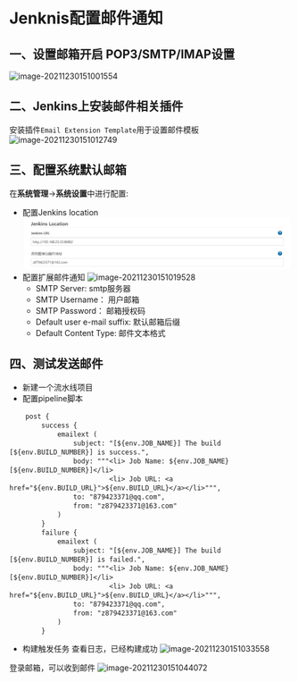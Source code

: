 # **Jenknis配置邮件通知**

## **一、设置邮箱开启 POP3/SMTP/IMAP设置**

![image-20211230151001554](https://gitee.com/animezjy/PicGo_img/raw/master/images/202112301510668.png)



## **二、Jenkins上安装邮件相关插件**

安装插件`Email Extension Template`用于设置邮件模板
![image-20211230151012749](https://gitee.com/animezjy/PicGo_img/raw/master/images/202112301510834.png)



## **三、配置系统默认邮箱**

在**系统管理**->**系统设置**中进行配置:
* 配置Jenkins location
![20211006110117](https://raw.githubusercontent.com/Animezjy/PicGo_img/master/images20211006110117.png)
* 配置扩展邮件通知
![image-20211230151019528](https://gitee.com/animezjy/PicGo_img/raw/master/images/202112301510625.png)
    * SMTP Server: smtp服务器
    * SMTP Username： 用户邮箱
    * SMTP Password： 邮箱授权码
    * Default user e-mail suffix: 默认邮箱后缀
    * Default Content Type: 邮件文本格式



## **四、测试发送邮件**

* 新建一个流水线项目
* 配置pipeline脚本
```grovvy
    post {
        success {
            emailext (
                subject: "[${env.JOB_NAME}] The build [${env.BUILD_NUMBER}] is success.",
                body: """<li> Job Name: ${env.JOB_NAME} [${env.BUILD_NUMBER}]</li>
                         <li> Job URL: <a href="${env.BUILD_URL}">${env.BUILD_URL}</a></li>""",
                to: "879423371@qq.com",
                from: "z879423371@163.com"
            )
        }
        failure {
            emailext (
                subject: "[${env.JOB_NAME}] The build [${env.BUILD_NUMBER}] is failed.",
                body: """<li> Job Name: ${env.JOB_NAME} [${env.BUILD_NUMBER}]</li>
                         <li> Job URL: <a href="${env.BUILD_URL}">${env.BUILD_URL}</a></li>""",
                to: "879423371@qq.com",
                from: "z879423371@163.com"
            )
        }
```

* 构建触发任务
查看日志，已经构建成功
![image-20211230151033558](https://gitee.com/animezjy/PicGo_img/raw/master/images/202112301510666.png)

登录邮箱，可以收到邮件
![image-20211230151044072](https://gitee.com/animezjy/PicGo_img/raw/master/images/202112301510179.png)